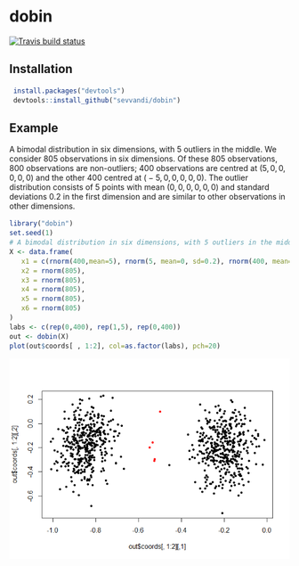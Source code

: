 
dobin
=====

[![Travis build status](https://travis-ci.org/sevvandi/dobin.svg?branch=master)](https://travis-ci.org/sevvandi/dobin)

Installation
------------

``` r
 install.packages("devtools")
 devtools::install_github("sevvandi/dobin")
```

Example
-------

A bimodal distribution in six dimensions, with 5 outliers in the middle. We consider 805 observations in six dimensions. Of these 805 observations, 800 observations are non-outliers; 400 observations are centred at (5, 0, 0, 0, 0, 0) and the other 400 centred at ( − 5, 0, 0, 0, 0, 0). The outlier distribution consists of 5 points with mean (0, 0, 0, 0, 0, 0) and standard deviations 0.2 in the first dimension and are similar to other observations in other dimensions.

``` r
library("dobin")
set.seed(1)
# A bimodal distribution in six dimensions, with 5 outliers in the middle.
X <- data.frame(
   x1 = c(rnorm(400,mean=5), rnorm(5, mean=0, sd=0.2), rnorm(400, mean=-5)),
   x2 = rnorm(805),
   x3 = rnorm(805),
   x4 = rnorm(805),
   x5 = rnorm(805),
   x6 = rnorm(805)
)
labs <- c(rep(0,400), rep(1,5), rep(0,400))
out <- dobin(X)
plot(out$coords[ , 1:2], col=as.factor(labs), pch=20)
```

![](README_files/figure-markdown_github/bimodal-1.png)
